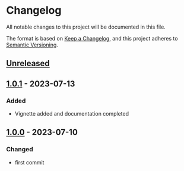 # Changelog

All notable changes to this project will be documented in this file.

The format is based on [Keep a Changelog](https://keepachangelog.com/en/1.1.0/), and this project adheres
to [Semantic Versioning](https://semver.org/spec/v2.0.0.html).


## [Unreleased]


## [1.0.1] - 2023-07-13

### Added

* Vignette added and documentation completed


## [1.0.0] - 2023-07-10

### Changed

* first commit


[Unreleased]: https://github.com/clemasso/nbbSTSestimate/compare/v1.0.1...HEAD
[1.0.1]: https://github.com/clemasso/nbbSTSestimate/releases/tag/v1.0.0...v1.0.1
[1.0.0]: https://github.com/clemasso/nbbSTSestimate/releases/tag/v1.0.0
